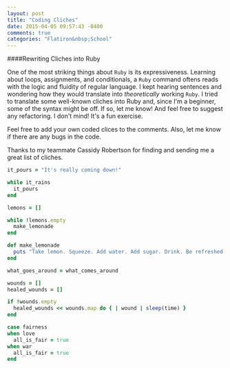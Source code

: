 ```yaml
---
layout: post
title: "Coding Cliches"
date: 2015-04-05 09:57:43 -0400
comments: true
categories: "Flatiron&nbsp;School"
---
```


####Rewriting Cliches into Ruby 

One of the most striking things about `Ruby` is its expressiveness. Learning about loops, assignments, and conditionals, a `Ruby` command oftens reads with the logic and fluidity of regular language. I kept hearing sentences and wondering how they would translate into *theoretically* working `Ruby`. I tried to translate some well-known cliches into Ruby and, since I'm a beginner, some of the syntax might be off. If so, let me know! And feel free to suggest any refactoring. I don't mind! It's a fun exercise. 

Feel free to add your own coded clices to the comments. Also, let me know if there are any bugs in the code. 

Thanks to my teammate Cassidy Robertson for finding and sending me a great list of cliches. 

```ruby
it_pours = "It's really coming down!"

while it_rains
  it_pours
end 
```

```ruby
lemons = []

while !lemons.empty
  make_lemonade
end 

def make_lemonade 
  puts "Take lemon. Squeeze. Add water. Add sugar. Drink. Be refreshed."
end
```

```ruby
what_goes_around = what_comes_around
```

```ruby
wounds = []
healed_wounds = []

if !wounds.empty
  healed_wounds << wounds.map do { | wound | sleep(time) } 
end 
```

```ruby
case fairness 
when love
  all_is_fair = true
when war
  all_is_fair = true
end 
```